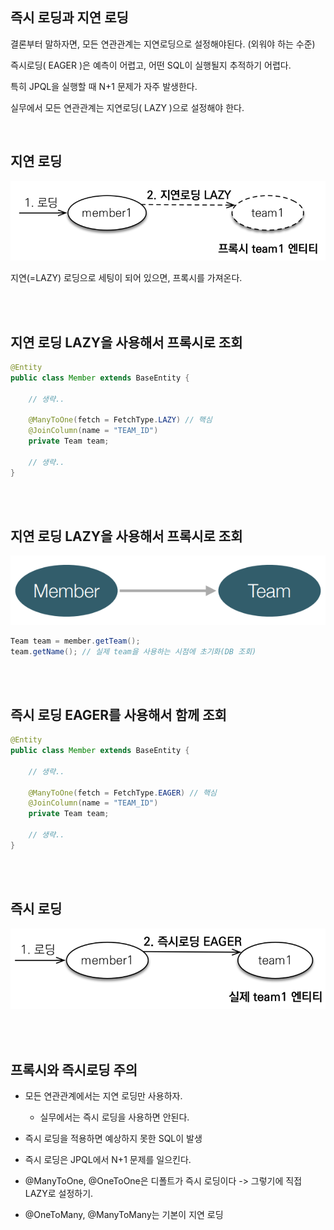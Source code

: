 ## 즉시 로딩과 지연 로딩

결론부터 말하자면, 모든 연관관계는 지연로딩으로 설정해야된다. (외워야 하는 수준)

즉시로딩( EAGER )은 예측이 어렵고, 어떤 SQL이 실행될지 추적하기 어렵다. 

특히 JPQL을 실행할 때 N+1 문제가 자주 발생한다.

실무에서 모든 연관관계는 지연로딩( LAZY )으로 설정해야 한다.

<br/>

## 지연 로딩

![이미지](/programming/img/입문371.PNG)

지연(=LAZY) 로딩으로 세팅이 되어 있으면, 프록시를 가져온다.

<br/><br/>

## 지연 로딩 LAZY을 사용해서 프록시로 조회

```java
@Entity
public class Member extends BaseEntity {

    // 생략..
    
    @ManyToOne(fetch = FetchType.LAZY) // 핵심
    @JoinColumn(name = "TEAM_ID")
    private Team team;
    
    // 생략..
}
```

<br/><br/>

## 지연 로딩 LAZY을 사용해서 프록시로 조회

![이미지](/programming/img/입문372.PNG)

```java
Team team = member.getTeam();
team.getName(); // 실제 team을 사용하는 시점에 초기화(DB 조회)
```

<br/><br/>

## 즉시 로딩 EAGER를 사용해서 함께 조회

```java
@Entity
public class Member extends BaseEntity {

    // 생략..
    
    @ManyToOne(fetch = FetchType.EAGER) // 핵심
    @JoinColumn(name = "TEAM_ID")
    private Team team;
    
    // 생략..
}
```

<br/><br/>

## 즉시 로딩

![이미지](/programming/img/입문373.PNG)

<br/><br/>

## 프록시와 즉시로딩 주의

- 모든 연관관계에서는 지연 로딩만 사용하자.

    - 실무에서는 즉시 로딩을 사용하면 안된다.
    
- 즉시 로딩을 적용하면 예상하지 못한 SQL이 발생
- 즉시 로딩은 JPQL에서 N+1 문제를 일으킨다.
- @ManyToOne, @OneToOne은 디폴트가 즉시 로딩이다 -> 그렇기에 직접 LAZY로 설정하기.
- @OneToMany, @ManyToMany는 기본이 지연 로딩
